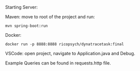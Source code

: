 Starting Server:

Maven:
move to root of the project and run:
```
mvn spring-boot:run
```
Docker:
```
docker run -p 8888:8888 ricopsych/dynatracetask:final
```
VSCode:
open project, navigate to Application.java and Debug.


Example Queries can be found in requests.http file.